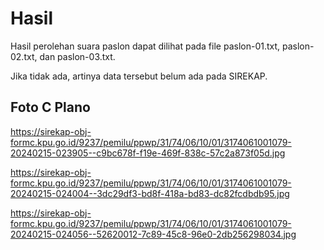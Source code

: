 # Hasil

Hasil perolehan suara paslon dapat dilihat pada file paslon-01.txt, paslon-02.txt, dan paslon-03.txt.

Jika tidak ada, artinya data tersebut belum ada pada SIREKAP.

## Foto C Plano

https://sirekap-obj-formc.kpu.go.id/9237/pemilu/ppwp/31/74/06/10/01/3174061001079-20240215-023905--c9bc678f-f19e-469f-838c-57c2a873f05d.jpg

https://sirekap-obj-formc.kpu.go.id/9237/pemilu/ppwp/31/74/06/10/01/3174061001079-20240215-024004--3dc29df3-bd8f-418a-bd83-dc82fcdbdb95.jpg

https://sirekap-obj-formc.kpu.go.id/9237/pemilu/ppwp/31/74/06/10/01/3174061001079-20240215-024056--52620012-7c89-45c8-96e0-2db256298034.jpg
